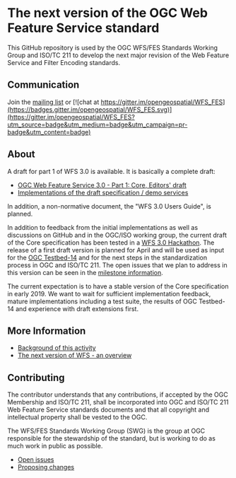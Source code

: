 # The next version of the OGC Web Feature Service standard

This GitHub repository is used by the OGC WFS/FES Standards Working Group and ISO/TC 211 to develop 
the next major revision of the Web Feature Service and Filter Encoding standards.

## Communication

Join the [mailing list](https://lists.opengeospatial.org/mailman/listinfo/wfs-fes.swg) or [![chat at https://gitter.im/opengeospatial/WFS_FES](https://badges.gitter.im/opengeospatial/WFS_FES.svg)](https://gitter.im/opengeospatial/WFS_FES?utm_source=badge&utm_medium=badge&utm_campaign=pr-badge&utm_content=badge)

## About

A draft for part 1 of WFS 3.0 is available. It is basically a complete draft:

* [OGC Web Feature Service 3.0 - Part 1: Core, Editors' draft](https://rawgit.com/opengeospatial/WFS_FES/master/docs/17-069.html)
* [Implementations of the draft specification / demo services](implementations.md)

In addition, a non-normative document, the "WFS 3.0 Users Guide", is planned.

In addition to feedback from the initial implementations as well as discussions on GitHub and in the OGC/ISO working group, 
the current draft of the Core specification has been tested in a [WFS 3.0 Hackathon](https://github.com/opengeospatial/wfs3hackathon).
The release of a first draft version is planned for April and will be used as input for the [OGC Testbed-14](http://www.opengeospatial.org/projects/initiatives/testbed14) 
and for the next steps in the standardization process in OGC and ISO/TC 211. The open issues that we plan to address in this version
can be seen in the [milestone information](https://github.com/opengeospatial/WFS_FES/milestone/1).

The current expectation is to have a stable version of the Core specification in early 2019. We want to wait for sufficient 
implementation feedback, mature implementations including a test suite, the results of OGC Testbed-14 and experience with 
draft extensions first. 

## More Information

* [Background of this activity](background.md)
* [The next version of WFS - an overview](overview.md)

## Contributing

The contributor understands that any contributions, if accepted by the OGC Membership and ISO/TC 211, shall be incorporated into 
OGC and ISO/TC 211 Web Feature Service standards documents and that all copyright and intellectual property shall be vested to the OGC.

The WFS/FES Standards Working Group (SWG) is the group at OGC responsible for the stewardship of the standard, but is
working to do as much work in public as possible.

* [Open issues](https://github.com/opengeospatial/WFS_FES/issues)
* [Proposing changes](https://github.com/opengeospatial/WFS_FES/wiki/Propose-a-change-to-a-draft-of-a-WFS-specification-document)
